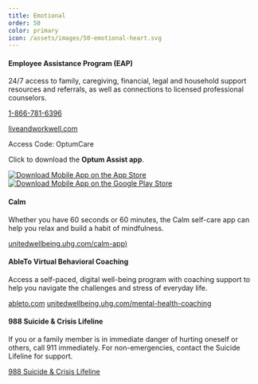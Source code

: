 ```yaml
---
title: Emotional
order: 50
color: primary
icon: /assets/images/50-emotional-heart.svg
---
```


#### Employee Assistance Program (EAP)

24/7 access to family, caregiving, financial, legal and household support resources and referrals, as well as connections to licensed professional counselors.

[1-866-781-6396](tel://+1-866-781-6396 "1-866-781-6396")

[liveandworkwell.com](https://www.liveandworkwell.com/content/en/public.html "liveandworkwell.com in a new tab")

Access Code: OptumCare

Click to download the **Optum Assist app**.

<a class="app-badge" href="https://apps.apple.com/us/app/optum-assist/id1617334988">![Download Mobile App on the App Store](/assets/images/apple-store-badge.svg)</a>
<a class="app-badge" href="https://play.google.com/store/apps/details?id=com.optum.mobile.optumassist&hl=en_US&gl=US&pli=1">![Download Mobile App on the Google Play Store](/assets/images/google-play-badge.svg)</a>


#### Calm

Whether you have 60 seconds or 60 minutes, the Calm self-care app can help you relax and build a habit of mindfulness.

[unitedwellbeing.uhg.com/calm-app)](https://unitedwellbeing.uhg.com/calm-app/ "Calm page in a new tab.")

#### AbleTo Virtual Behavioral Coaching

Access a self-paced, digital well-being program with coaching support to help you navigate the challenges and stress of everyday life.

[ableto.com](https://app.ableto.com/ "ableto.com for members in a new tab")
[unitedwellbeing.uhg.com/mental-health-coaching](https://unitedwellbeing.uhg.com/mental-health-coaching/ "United Well Being Mental Health Coaching page in a new tab.")

#### 988 Suicide & Crisis Lifeline

If you or a family member is in immediate danger of hurting oneself or others, call 911 immediately. For non-emergencies, contact the Suicide Lifeline for support.

[988 Suicide & Crisis Lifeline](tel://988 "988")
